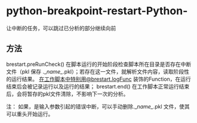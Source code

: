 # python-breakpoint-restart-Python-
让中断的任务，可以跳过已分析的部分继续向前

## 方法
brestart.preRunCheck()
在脚本运行的开始阶段检查脚本所在目录是否存在中断文件（pkl 保存 .\__name\__.pkl）；若存在这一文件，就解析文件内容，读取阶段性的运行结果。
在工作脚本中特别用@brestart.logFunc 装饰的Function，在运行结束后会被记录运行以及运行的结果；
brestart.end()
在工作脚本正常运行结束后，会将暂存的pkl文件清除，不影响下一次的分析。

注： 如果，是输入参数引起的错误中断，可以手动删除.\__name\__.pkl 文件，使其可以重头开始运行。
